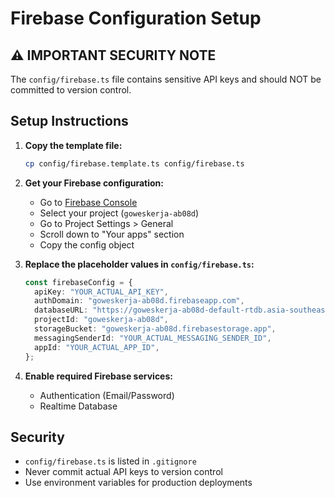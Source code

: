 # Firebase Configuration Setup

## ⚠️ IMPORTANT SECURITY NOTE

The `config/firebase.ts` file contains sensitive API keys and should NOT be committed to version control.

## Setup Instructions

1. **Copy the template file:**
   ```bash
   cp config/firebase.template.ts config/firebase.ts
   ```

2. **Get your Firebase configuration:**
   - Go to [Firebase Console](https://console.firebase.google.com/)
   - Select your project (`goweskerja-ab08d`)
   - Go to Project Settings > General
   - Scroll down to "Your apps" section
   - Copy the config object

3. **Replace the placeholder values in `config/firebase.ts`:**
   ```typescript
   const firebaseConfig = {
     apiKey: "YOUR_ACTUAL_API_KEY",
     authDomain: "goweskerja-ab08d.firebaseapp.com",
     databaseURL: "https://goweskerja-ab08d-default-rtdb.asia-southeast1.firebasedatabase.app",
     projectId: "goweskerja-ab08d",
     storageBucket: "goweskerja-ab08d.firebasestorage.app",
     messagingSenderId: "YOUR_ACTUAL_MESSAGING_SENDER_ID",
     appId: "YOUR_ACTUAL_APP_ID",
   };
   ```

4. **Enable required Firebase services:**
   - Authentication (Email/Password)
   - Realtime Database

## Security

- `config/firebase.ts` is listed in `.gitignore`
- Never commit actual API keys to version control
- Use environment variables for production deployments
